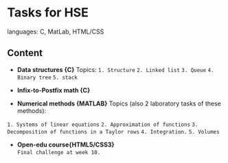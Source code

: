 # Tasks for HSE

languages: C, MatLab, HTML/CSS
 
## Content
 
 * **Data structures {C}** Topics: 
 `1. Structure` 
 `2. Linked list` 
 `3. Queue`
 `4. Binary tree`
 `5. stack`
 
 * **Infix-to-Postfix math {C}**
  
 * **Numerical methods {MATLAB}** Topics (also 2 laboratory tasks of these methods): 

 `1. Systems of linear equations`
 `2. Approximation of functions`
 `3. Decomposition of functions in a Taylor rows`
 `4. Integration.`
 `5. Volumes`

  * **Open-edu course{HTML5/CSS3}**  
  `Final challenge at week 10.`
